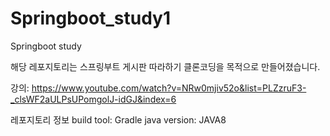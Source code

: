 # Springboot_study1
Springboot study

해당 레포지토리는 스프링부트 게시판 따라하기 클론코딩을 목적으로 만들어졌습니다.

강의: https://www.youtube.com/watch?v=NRw0mjiv52o&list=PLZzruF3-_clsWF2aULPsUPomgolJ-idGJ&index=6

레포지토리 정보
build tool: Gradle
java version: JAVA8
